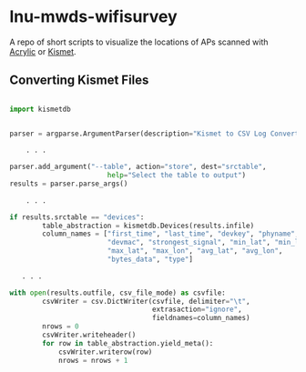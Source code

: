# lnu-mwds-wifisurvey

A repo of short scripts to visualize the locations of APs scanned with [Acrylic](https://www.acrylicwifi.com/en/wifi-heatmaps/user-manual/) or [Kismet](https://www.kismetwireless.net/).

## Converting Kismet Files


````python

import kismetdb


parser = argparse.ArgumentParser(description="Kismet to CSV Log Converter")
    
    . . .

parser.add_argument("--table", action="store", dest="srctable",
                        help="Select the table to output")
results = parser.parse_args()
    
    . . .

if results.srctable == "devices":
        table_abstraction = kismetdb.Devices(results.infile)
        column_names = ["first_time", "last_time", "devkey", "phyname",
                        "devmac", "strongest_signal", "min_lat", "min_lon",
                        "max_lat", "max_lon", "avg_lat", "avg_lon",
                        "bytes_data", "type"]
   
   . . .

with open(results.outfile, csv_file_mode) as csvfile:
        csvWriter = csv.DictWriter(csvfile, delimiter="\t",
                                   extrasaction="ignore",
                                   fieldnames=column_names)
        nrows = 0
        csvWriter.writeheader()
        for row in table_abstraction.yield_meta():
            csvWriter.writerow(row)
            nrows = nrows + 1

````